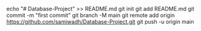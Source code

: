 echo "# Database-Project" >> README.md
git init
git add README.md
git commit -m "first commit"
git branch -M main
git remote add origin https://github.com/samiwadh/Database-Project.git
git push -u origin main
